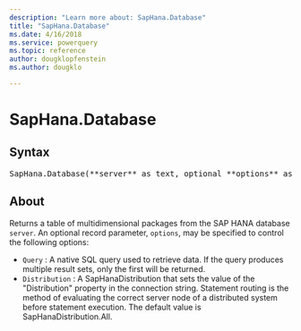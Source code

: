 ```yaml
---
description: "Learn more about: SapHana.Database"
title: "SapHana.Database"
ms.date: 4/16/2018
ms.service: powerquery
ms.topic: reference
author: dougklopfenstein
ms.author: dougklo

---
```

# SapHana.Database

## Syntax

<pre>
SapHana.Database(**server** as text, optional **options** as nullable record) as table
</pre>

## About
Returns a table of multidimensional packages from the SAP HANA database `server`. An optional record parameter, `options`, may be specified to control the following options: 
*  `Query` : A native SQL query used to retrieve data. If the query produces multiple result sets, only the first will be returned.
*  `Distribution` : A SapHanaDistribution that sets the value of the &quot;Distribution&quot; property in the connection string. Statement routing is the method of evaluating the correct server node of a distributed system before statement execution. The default value is SapHanaDistribution.All.
  
